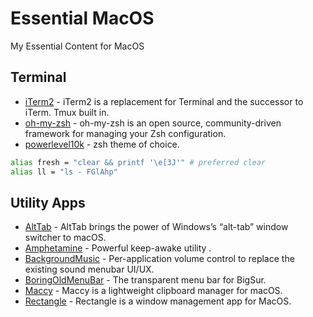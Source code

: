 # Essential MacOS
My Essential Content for MacOS

## Terminal
* [iTerm2](https://iterm2.com/) - iTerm2 is a replacement for Terminal and the successor to iTerm. Tmux built in.
* [oh-my-zsh](https://ohmyz.sh/) - oh-my-zsh is an open source, community-driven framework for managing your Zsh configuration.
* [powerlevel10k](https://github.com/romkatv/powerlevel10k) - zsh theme of choice.

```sh
alias fresh = "clear && printf '\e[3J'" # preferred clear
alias ll = "ls - FGlAhp"
```

## Utility Apps
* [AltTab](https://github.com/lwouis/alt-tab-macos) - AltTab brings the power of Windows’s “alt-tab” window switcher to macOS.
* [Amphetamine](https://apps.apple.com/us/app/amphetamine/id937984704?mt=12) - Powerful keep-awake utility .
* [BackgroundMusic](https://github.com/kyleneideck/BackgroundMusic) - Per-application volume control to replace the existing sound menubar UI/UX.
* [BoringOldMenuBar](https://www.publicspace.net/BoringOldMenuBar/) - The transparent menu bar for BigSur.
* [Maccy](https://github.com/p0deje/Maccy) - Maccy is a lightweight clipboard manager for macOS.
* [Rectangle](https://github.com/rxhanson/Rectangle) - Rectangle is a window management app for MacOS.
